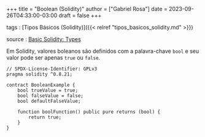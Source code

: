 +++
title = "Boolean (Solidity)"
author = ["Gabriel Rosa"]
date = 2023-09-26T04:33:00-03:00
draft = false
+++

tags
: [Tipos Básicos (Solidity)]({{< relref "tipos_basicos_solidity.md" >}})

source
: [Basic Solidity: Types](https://github.com/Cyfrin/foundry-full-course-f23#basic-solidity-types)

Em Solidity, valores boleanos são definidos com a palavra-chave `bool` e seu valor pode ser apenas `true` ou `false`.

```solidity
// SPDX-License-Identifier: GPLv3
pragma solidity ^0.8.21;

contract BooleanExample {
    bool trueValue = true;
    bool falseValue = false;
    bool defaultFalseValue;

    function boolFunction() public pure returns (bool) {
        return true;
    }
}
```
